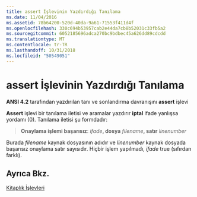 ```yaml
---
title: assert İşlevinin Yazdırdığı Tanılama
ms.date: 11/04/2016
ms.assetid: 78b64200-520d-40da-9a61-71553f411d4f
ms.openlocfilehash: 330c694b53957cab2e44da7cb8b52031c33fb5a2
ms.sourcegitcommit: 6052185696adca270bc9bdbec45a626dd89cdcdd
ms.translationtype: MT
ms.contentlocale: tr-TR
ms.lasthandoff: 10/31/2018
ms.locfileid: "50549051"
---
```

# <a name="diagnostic-printed-by-the-assert-function"></a>assert İşlevinin Yazdırdığı Tanılama

**ANSI 4.2** tarafından yazdırılan tanı ve sonlandırma davranışını **assert** işlevi

**Assert** işlevi bir tanılama iletisi ve aramalar yazdırır **iptal** ifade yanlışsa yordamı (0). Tanılama iletisi şu formdadır:

> **Onaylama işlemi başarısız**: <em>ifade</em>**, dosya** <em>filename</em>**, satır** *linenumber*

Burada *filename* kaynak dosyasının adıdır ve *linenumber* kaynak dosyada başarısız onaylama satır sayısıdır. Hiçbir işlem yapılmadı, *ifade* true (sıfırdan farklı).

## <a name="see-also"></a>Ayrıca Bkz.

[Kitaplık İşlevleri](../c-language/library-functions.md)